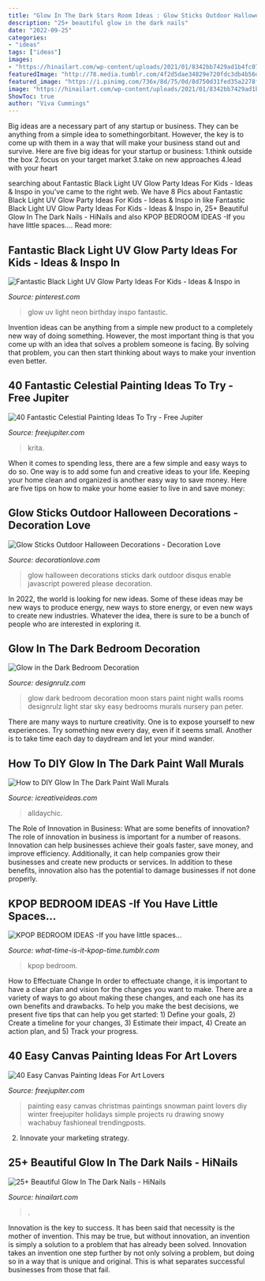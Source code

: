 ```yaml
---
title: "Glow In The Dark Stars Room Ideas : Glow Sticks Outdoor Halloween Decorations"
description: "25+ beautiful glow in the dark nails"
date: "2022-09-25"
categories:
- "ideas"
tags: ["ideas"]
images:
- "https://hinailart.com/wp-content/uploads/2021/01/8342bb7429ad1b4fc07c773f535226116466-1024x1024.jpg"
featuredImage: "http://78.media.tumblr.com/4f2d5dae34829e720fdc3db4b56de278/tumblr_ndixdkCkDA1tpc1vpo5_1280.jpg"
featured_image: "https://i.pinimg.com/736x/8d/75/0d/8d750d31fed35a2278f6302248638121.jpg"
image: "https://hinailart.com/wp-content/uploads/2021/01/8342bb7429ad1b4fc07c773f535226116466-1024x1024.jpg"
ShowToc: true
author: "Viva Cummings"
---
```



Big ideas are a necessary part of any startup or business. They can be anything from a simple idea to somethingorbitant. However, the key is to come up with them in a way that will make your business stand out and survive. Here are five big ideas for your startup or business: 1.think outside the box 2.focus on your target market 3.take on new approaches 4.lead with your heart 
	

		
searching about Fantastic Black Light UV Glow Party Ideas For Kids - Ideas &amp; Inspo in you've came to the right web. We have 8 Pics about Fantastic Black Light UV Glow Party Ideas For Kids - Ideas &amp; Inspo in like Fantastic Black Light UV Glow Party Ideas For Kids - Ideas &amp; Inspo in, 25+ Beautiful Glow In The Dark Nails - HiNails and also KPOP BEDROOM IDEAS -If you have little spaces.... Read more:
		
    
## Fantastic Black Light UV Glow Party Ideas For Kids - Ideas &amp; Inspo In

<img loading=lazy src="https://i.pinimg.com/736x/8d/75/0d/8d750d31fed35a2278f6302248638121.jpg" onerror="this.onerror=null;this.src='https://tse4.mm.bing.net/th?id=OIP.r2R04GxIRpw-U9YjqwN62wHaP3&amp;pid=15.1';" alt="Fantastic Black Light UV Glow Party Ideas For Kids - Ideas &amp; Inspo in">

_Source: pinterest.com_

>glow uv light neon birthday inspo fantastic. 

	

Invention ideas can be anything from a simple new product to a completely new way of doing something. However, the most important thing is that you come up with an idea that solves a problem someone is facing. By solving that problem, you can then start thinking about ways to make your invention even better.

    
## 40 Fantastic Celestial Painting Ideas To Try - Free Jupiter

<img loading=lazy src="http://www.freejupiter.com/wp-content/uploads/2019/09/Fantastic-Celestial-Painting-Ideas-To-Try-14.jpg" onerror="this.onerror=null;this.src='https://tse2.mm.bing.net/th?id=OIP.Iw8rrZ0AhlHWSmE4g2Jo5AHaJx&amp;pid=15.1';" alt="40 Fantastic Celestial Painting Ideas To Try - Free Jupiter">

_Source: freejupiter.com_

>krita. 

	

When it comes to spending less, there are a few simple and easy ways to do so. One way is to add some fun and creative ideas to your life. Keeping your home clean and organized is another easy way to save money. Here are five tips on how to make your home easier to live in and save money: 

    
## Glow Sticks Outdoor Halloween Decorations - Decoration Love

<img loading=lazy src="http://www.decorationlove.com/wp-content/uploads/2016/08/Neon-Glow-in-Dark-Party-Ideas.jpg" onerror="this.onerror=null;this.src='https://tse1.mm.bing.net/th?id=OIP.GycPCaTrEFr_uAFvj3aqswHaLJ&amp;pid=15.1';" alt="Glow Sticks Outdoor Halloween Decorations - Decoration Love">

_Source: decorationlove.com_

>glow halloween decorations sticks dark outdoor disqus enable javascript powered please decoration. 

	

In 2022, the world is looking for new ideas. Some of these ideas may be new ways to produce energy, new ways to store energy, or even new ways to create new industries. Whatever the idea, there is sure to be a bunch of people who are interested in exploring it.

    
## Glow In The Dark Bedroom Decoration

<img loading=lazy src="http://cdn.designrulz.com/wp-content/uploads/2012/10/glow-in-the-dark-12.jpg" onerror="this.onerror=null;this.src='https://tse2.mm.bing.net/th?id=OIP.HTtkEct1vVo44S_MvhReegHaD7&amp;pid=15.1';" alt="Glow in the Dark Bedroom Decoration">

_Source: designrulz.com_

>glow dark bedroom decoration moon stars paint night walls rooms designrulz light star sky easy bedrooms murals nursery pan peter. 

	

There are many ways to nurture creativity. One is to expose yourself to new experiences. Try something new every day, even if it seems small. Another is to take time each day to daydream and let your mind wander.

    
## How To DIY Glow In The Dark Paint Wall Murals

<img loading=lazy src="https://www.icreativeideas.com/wp-content/uploads/2014/08/How-to-DIY-Glow-In-The-Dark-Paint-Wall-Murals-3.jpg" onerror="this.onerror=null;this.src='https://tse1.mm.bing.net/th?id=OIP.X6OVRxcvUS_oiGgJd98qmAHaLI&amp;pid=15.1';" alt="How to DIY Glow In The Dark Paint Wall Murals">

_Source: icreativeideas.com_

>alldaychic. 

	

The Role of Innovation in Business: What are some benefits of innovation?
The role of innovation in business is important for a number of reasons. Innovation can help businesses achieve their goals faster, save money, and improve efficiency. Additionally, it can help companies grow their businesses and create new products or services. In addition to these benefits, innovation also has the potential to damage businesses if not done properly.

    
## KPOP BEDROOM IDEAS -If You Have Little Spaces...

<img loading=lazy src="http://78.media.tumblr.com/4f2d5dae34829e720fdc3db4b56de278/tumblr_ndixdkCkDA1tpc1vpo5_1280.jpg" onerror="this.onerror=null;this.src='https://tse1.mm.bing.net/th?id=OIP.jzKrJdF11b2k8TihcjU0kgHaFj&amp;pid=15.1';" alt="KPOP BEDROOM IDEAS -If you have little spaces...">

_Source: what-time-is-it-kpop-time.tumblr.com_

>kpop bedroom. 

	

How to Effectuate Change
In order to effectuate change, it is important to have a clear plan and vision for the changes you want to make. There are a variety of ways to go about making these changes, and each one has its own benefits and drawbacks. To help you make the best decisions, we present five tips that can help you get started: 1) Define your goals, 2) Create a timeline for your changes, 3) Estimate their impact, 4) Create an action plan, and 5) Track your progress.

    
## 40 Easy Canvas Painting Ideas For Art Lovers

<img loading=lazy src="http://www.freejupiter.com/wp-content/uploads/2016/10/Easy-Canvas-Painting-Ideas-13.jpg" onerror="this.onerror=null;this.src='https://tse2.mm.bing.net/th?id=OIP.M5M8tPy4ARr79ozd5YhIeQHaJ0&amp;pid=15.1';" alt="40 Easy Canvas Painting Ideas For Art Lovers">

_Source: freejupiter.com_

>painting easy canvas christmas paintings snowman paint lovers diy winter freejupiter holidays simple projects ru drawing snowy wachabuy fashioneal trendingposts. 

	

2. Innovate your marketing strategy.

    
## 25+ Beautiful Glow In The Dark Nails - HiNails

<img loading=lazy src="https://hinailart.com/wp-content/uploads/2021/01/8342bb7429ad1b4fc07c773f535226116466-1024x1024.jpg" onerror="this.onerror=null;this.src='https://tse3.mm.bing.net/th?id=OIP.SLYI6jvvp2qRc2NS6Wx2CgHaHa&amp;pid=15.1';" alt="25+ Beautiful Glow In The Dark Nails - HiNails">

_Source: hinailart.com_

>. 

	

Innovation is the key to success. It has been said that necessity is the mother of invention. This may be true, but without innovation, an invention is simply a solution to a problem that has already been solved. Innovation takes an invention one step further by not only solving a problem, but doing so in a way that is unique and original. This is what separates successful businesses from those that fail.

